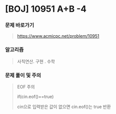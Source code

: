 # [BOJ] 10951 A+B -4

### 문제 바로가기

>  https://www.acmicpc.net/problem/10951

### 알고리즘

> 사칙연산. 구현 . 수학

### 문제 풀이 및 주의

> EOF 주의 
>
> if(cin.eof()==true) 
>
> cin으로 입력받은 값이 없으면 cin.eof()는 true 반환 
